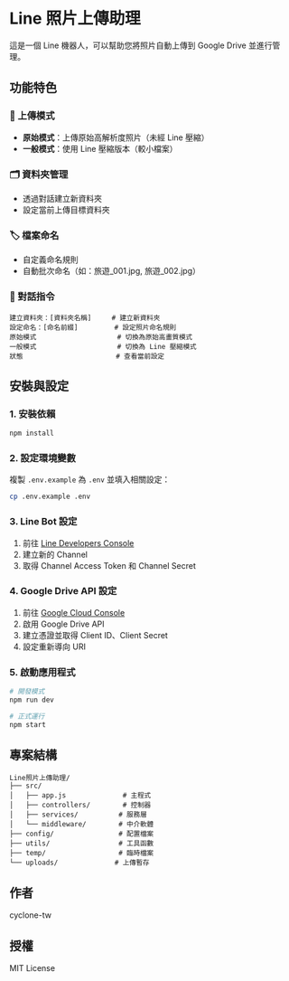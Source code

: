 # Line 照片上傳助理

這是一個 Line 機器人，可以幫助您將照片自動上傳到 Google Drive 並進行管理。

## 功能特色

### 📸 上傳模式
- **原始模式**：上傳原始高解析度照片（未經 Line 壓縮）
- **一般模式**：使用 Line 壓縮版本（較小檔案）

### 🗂 資料夾管理
- 透過對話建立新資料夾
- 設定當前上傳目標資料夾

### 🏷 檔案命名
- 自定義命名規則
- 自動批次命名（如：旅遊_001.jpg, 旅遊_002.jpg）

### 💬 對話指令
```
建立資料夾：[資料夾名稱]     # 建立新資料夾
設定命名：[命名前綴]         # 設定照片命名規則
原始模式                    # 切換為原始高畫質模式
一般模式                    # 切換為 Line 壓縮模式
狀態                       # 查看當前設定
```

## 安裝與設定

### 1. 安裝依賴
```bash
npm install
```

### 2. 設定環境變數
複製 `.env.example` 為 `.env` 並填入相關設定：
```bash
cp .env.example .env
```

### 3. Line Bot 設定
1. 前往 [Line Developers Console](https://developers.line.biz/)
2. 建立新的 Channel
3. 取得 Channel Access Token 和 Channel Secret

### 4. Google Drive API 設定
1. 前往 [Google Cloud Console](https://console.cloud.google.com/)
2. 啟用 Google Drive API
3. 建立憑證並取得 Client ID、Client Secret
4. 設定重新導向 URI

### 5. 啟動應用程式
```bash
# 開發模式
npm run dev

# 正式運行
npm start
```

## 專案結構
```
Line照片上傳助理/
├── src/
│   ├── app.js              # 主程式
│   ├── controllers/        # 控制器
│   ├── services/          # 服務層
│   └── middleware/        # 中介軟體
├── config/                # 配置檔案
├── utils/                 # 工具函數
├── temp/                  # 臨時檔案
└── uploads/              # 上傳暫存
```

## 作者
cyclone-tw

## 授權
MIT License